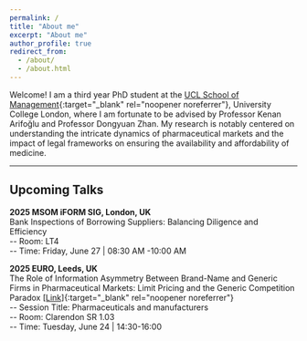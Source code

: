 ```yaml
---
permalink: /
title: "About me"
excerpt: "About me"
author_profile: true
redirect_from: 
  - /about/
  - /about.html
---
```


Welcome! I am a third year PhD student at the [UCL School of Management](https://www.mgmt.ucl.ac.uk){:target="_blank" rel="noopener noreferrer"}, University College London, where I am fortunate to be advised by Professor Kenan Arifoğlu and Professor Dongyuan Zhan. My research is notably centered on understanding the intricate dynamics of pharmaceutical markets and the impact of legal frameworks on ensuring the availability and affordability of medicine.

***
## Upcoming Talks
<!--## Talks -->
<b>2025 MSOM iFORM SIG, London, UK</b> \
Bank Inspections of Borrowing Suppliers: Balancing Diligence and Efficiency \
-- Room: LT4 \
-- Time: Friday, June 27 | 08:30 AM -10:00 AM

<b>2025 EURO, Leeds, UK</b> \
The Role of Information Asymmetry Between Brand-Name and Generic Firms in Pharmaceutical Markets: Limit Pricing and the Generic Competition Paradox [[Link]](https://papers.ssrn.com/sol3/papers.cfm?abstract_id=4660532){:target="_blank" rel="noopener noreferrer"} \
-- Session Title: Pharmaceuticals and manufacturers \
-- Room: Clarendon SR 1.03 \
-- Time: Tuesday, June 24 | 14:30-16:00


